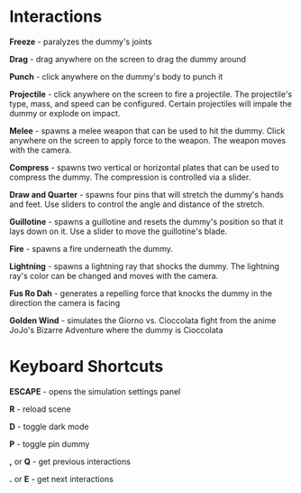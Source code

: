 # Interactions

**Freeze** - paralyzes the dummy's joints

**Drag** - drag anywhere on the screen to drag the dummy around

**Punch** - click anywhere on the dummy's body to punch it

**Projectile** - click anywhere on the screen to fire a projectile. The projectile's type, mass, and speed can be configured. Certain projectiles will impale the dummy or explode on impact.

**Melee** - spawns a melee weapon that can be used to hit the dummy. Click anywhere on the screen to apply force to the weapon. The weapon moves with the camera.

**Compress** - spawns two vertical or horizontal plates that can be used to compress the dummy. The compression is controlled via a slider.

**Draw and Quarter** - spawns four pins that will stretch the dummy's hands and feet. Use sliders to control the angle and distance of the stretch.

**Guillotine** - spawns a guillotine and resets the dummy's position so that it lays down on it. Use a slider to move the guillotine's blade.

**Fire** - spawns a fire underneath the dummy.

**Lightning** - spawns a lightning ray that shocks the dummy. The lightning ray's color can be changed and moves with the camera.

**Fus Ro Dah** - generates a repelling force that knocks the dummy in the direction the camera is facing

**Golden Wind** - simulates the Giorno vs. Cioccolata fight from the anime JoJo's Bizarre Adventure where the dummy is Cioccolata

# Keyboard Shortcuts

**ESCAPE** - opens the simulation settings panel

**R** - reload scene

**D** - toggle dark mode

**P** - toggle pin dummy

**,** or **Q** - get previous interactions

**.** or **E** - get next interactions
